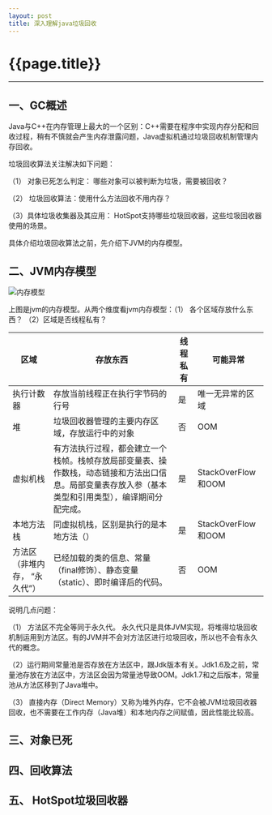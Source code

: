 ```yaml
---
layout: post
title: 深入理解java垃圾回收
---
```




# {{page.title}}

------

## 一、GC概述

Java与C++在内存管理上最大的一个区别：C++需要在程序中实现内存分配和回收过程，稍有不慎就会产生内存泄露问题，Java虚拟机通过垃圾回收机制管理内存回收。



垃圾回收算法关注解决如下问题：

（1） 对象已死怎么判定： 哪些对象可以被判断为垃圾，需要被回收？

（2） 垃圾回收算法：使用什么方法回收不用内存？

（3）具体垃圾收集器及其应用： HotSpot支持哪些垃圾回收器，这些垃圾回收器使用的场景。

具体介绍垃圾回收算法之前，先介绍下JVM的内存模型。

## 二、JVM内存模型

![内存模型](H:\Users\samdyli\code\git\samdyli.github.io\blog\_posts\img\内存模型.png)



上图是jvm的内存模型。从两个维度看jvm内存模型：（1） 各个区域存放什么东西？ （2）区域是否线程私有？

| 区域                          | 存放东西                                                     | 线程私有 | 可能异常           |
| ----------------------------- | ------------------------------------------------------------ | -------- | ------------------ |
| 执行计数器                    | 存放当前线程正在执行字节码的行号                             | 是       | 唯一无异常的区域   |
| 堆                            | 垃圾回收器管理的主要内存区域，存放运行中的对象               | 否       | OOM                |
| 虚拟机栈                      | 有方法执行过程，都会建立一个栈帧。栈帧存放局部变量表、操作数栈，动态链接和方法出口信息。局部变量表存放入参（基本类型和引用类型），编译期间分配完成。 | 是       | StackOverFlow和OOM |
| 本地方法栈                    | 同虚拟机栈，区别是执行的是本地方法（）                       | 是       | StackOverFlow和OOM |
| 方法区（非堆内存， “永久代”） | 已经加载的类的信息、常量（final修饰）、静态变量（static）、即时编译后的代码。 | 否       | OOM                |



说明几点问题：

（1） 方法区不完全等同于永久代。 永久代只是具体JVM实现，将堆得垃圾回收机制运用到方法区。有的JVM并不会对方法区进行垃圾回收，所以也不会有永久代的概念。

（2）运行期间常量池是否存放在方法区中，跟Jdk版本有关。Jdk1.6及之前，常量池存放在方法区中，方法区会因为常量池导致OOM。Jdk1.7和之后版本，常量池从方法区移到了Java堆中。

（3） 直接内存（Direct Memory）又称为堆外内存，它不会被JVM垃圾回收器回收，也不需要在工作内存（Java堆）和本地内存之间赋值，因此性能比较高。













## 三、对象已死

## 四、回收算法

## 五、 HotSpot垃圾回收器



